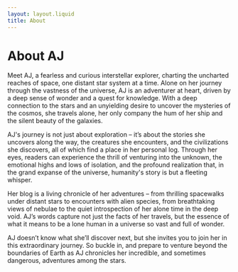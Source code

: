 ```yaml
---
layout: layout.liquid
title: About
---
```


# About **AJ**
<!-- ChatGPT prompt: Hello, I am creating a blog website for a lone female human interstellar explorer named AJ who is traveling through space and writing about her adventures along the way. Can you please start by creating an "about page" description about the explorer? -->

Meet AJ, a fearless and curious interstellar explorer, charting the uncharted reaches of space, one distant star system at a time. Alone on her journey through the vastness of the universe, AJ is an adventurer at heart, driven by a deep sense of wonder and a quest for knowledge. With a deep connection to the stars and an unyielding desire to uncover the mysteries of the cosmos, she travels alone, her only company the hum of her ship and the silent beauty of the galaxies.

AJ's journey is not just about exploration – it’s about the stories she uncovers along the way, the creatures she encounters, and the civilizations she discovers, all of which find a place in her personal log. Through her eyes, readers can experience the thrill of venturing into the unknown, the emotional highs and lows of isolation, and the profound realization that, in the grand expanse of the universe, humanity's story is but a fleeting whisper.

Her blog is a living chronicle of her adventures – from thrilling spacewalks under distant stars to encounters with alien species, from breathtaking views of nebulae to the quiet introspection of her alone time in the deep void. AJ’s words capture not just the facts of her travels, but the essence of what it means to be a lone human in a universe so vast and full of wonder.

AJ doesn’t know what she’ll discover next, but she invites you to join her in this extraordinary journey. So buckle in, and prepare to venture beyond the boundaries of Earth as AJ chronicles her incredible, and sometimes dangerous, adventures among the stars.
